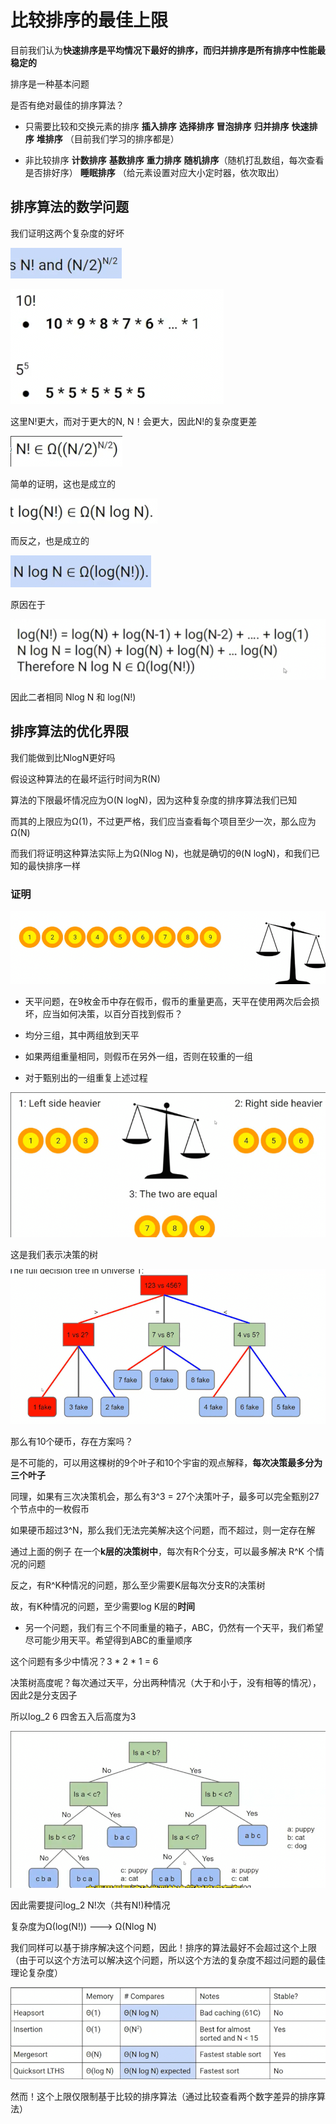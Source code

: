 # 比较排序的最佳上限

目前我们认为**快速排序是平均情况下最好的排序，而归并排序是所有排序中性能最稳定的**

排序是一种基本问题

是否有绝对最佳的排序算法？

* 只需要比较和交换元素的排序 **插入排序** **选择排序** **冒泡排序** **归并排序** **快速排序** **堆排序** （目前我们学习的排序都是）

* 非比较排序 **计数排序** **基数排序**  **重力排序** **随机排序**（随机打乱数组，每次查看是否排好序） **睡眠排序** （给元素设置对应大小定时器，依次取出）

## 排序算法的数学问题

我们证明这两个复杂度的好坏

![](img/589bebfe.png)

![](img/7e887293.png)

这里N!更大，而对于更大的N, N！会更大，因此N!的复杂度更差

![](img/80f0bb98.png)

简单的证明，这也是成立的

![](img/52b3264e.png)

而反之，也是成立的

![](img/e9dc8c4a.png)

原因在于

![](img/49e44783.png)

因此二者相同 Nlog N 和 log(N!)

## 排序算法的优化界限

我们能做到比NlogN更好吗

假设这种算法的在最坏运行时间为R(N)

算法的下限最坏情况应为O(N logN)，因为这种复杂度的排序算法我们已知

而其的上限应为Ω(1)，不过更严格，我们应当查看每个项目至少一次，那么应为Ω(N)

而我们将证明这种算法实际上为Ω(Nlog N)，也就是确切的θ(N logN)，和我们已知的最快排序一样

### 证明

![](img/f0cbd964.png)

* 天平问题，在9枚金币中存在假币，假币的重量更高，天平在使用两次后会损坏，应当如何决策，以百分百找到假币？

* 均分三组，其中两组放到天平
* 如果两组重量相同，则假币在另外一组，否则在较重的一组
* 对于甄别出的一组重复上述过程

![](img/c1f25c34.png)

这是我们表示决策的树

![](img/6c8a23c3.png)

那么有10个硬币，存在方案吗？

是不可能的，可以用这棵树的9个叶子和10个宇宙的观点解释，**每次决策最多分为三个叶子**

同理，如果有三次决策机会，那么有3^3 = 27个决策叶子，最多可以完全甄别27个节点中的一枚假币

如果硬币超过3^N，那么我们无法完美解决这个问题，而不超过，则一定存在解

通过上面的例子 在一个**k层的决策树中**，每次有R个分支，可以最多解决 R^K 个情况的问题 

反之，有R^K种情况的问题，那么至少需要K层每次分支R的决策树

故，有K种情况的问题，至少需要log K层的**时间**

* 另一个问题，我们有三个不同重量的箱子，ABC，仍然有一个天平，我们希望尽可能少用天平。希望得到ABC的重量顺序

这个问题有多少中情况？3 * 2 * 1 = 6

决策树高度呢？每次通过天平，分出两种情况（大于和小于，没有相等的情况），因此2是分支因子

所以log_2 6 四舍五入后高度为3

![](img/0ce3b6b2.png)

因此需要提问log_2 N!次（共有N!)种情况

复杂度为Ω(log(N!)) ---> Ω(Nlog N)

我们同样可以基于排序解决这个问题，因此！排序的算法最好不会超过这个上限（由于可以这个方法可以解决这个问题，所以这个方法的复杂度不超过问题的最佳理论复杂度）

![](img/a4ffdb21.png)

然而！这个上限仅限制基于比较的排序算法（通过比较查看两个数字差异的排序算法）
